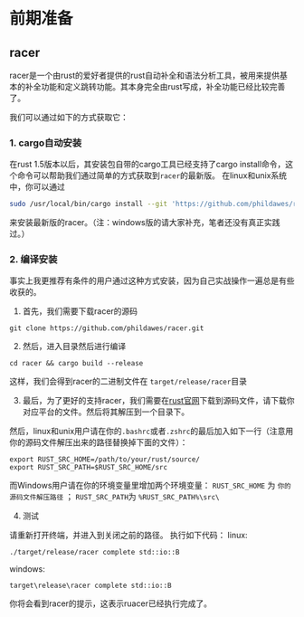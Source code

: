# 前期准备

## racer
racer是一个由rust的爱好者提供的rust自动补全和语法分析工具，被用来提供基本的补全功能和定义跳转功能。其本身完全由rust写成，补全功能已经比较完善了。

我们可以通过如下的方式获取它：

### 1. cargo自动安装
在rust 1.5版本以后，其安装包自带的cargo工具已经支持了cargo install命令，这个命令可以帮助我们通过简单的方式获取到`racer`的最新版。
在linux和unix系统中，你可以通过

```bash
sudo /usr/local/bin/cargo install --git 'https://github.com/phildawes/racer.git'
```

来安装最新版的racer。（注：windows版的请大家补充，笔者还没有真正实践过。）

### 2. 编译安装

事实上我更推荐有条件的用户通过这种方式安装，因为自己实战操作一遍总是有些收获的。 

1. 首先，我们需要下载racer的源码

```
git clone https://github.com/phildawes/racer.git
```
2. 然后，进入目录然后进行编译

```
cd racer && cargo build --release
```

这样，我们会得到racer的二进制文件在 `target/release/racer`目录

3. 最后，为了更好的支持racer，我们需要在[rust官网](https://www.rust-lang.org/downloads.html)下载到源码文件，请下载你对应平台的文件。然后将其解压到一个目录下。

然后，linux和unix用户请在你的`.bashrc`或者`.zshrc`的最后加入如下一行（注意用你的源码文件解压出来的路径替换掉下面的文件）：
```
export RUST_SRC_HOME=/path/to/your/rust/source/
export RUST_SRC_PATH=$RUST_SRC_HOME/src
```

而Windows用户请在你的环境变量里增加两个环境变量： `RUST_SRC_HOME` 为 `你的源码文件解压路径` ； `RUST_SRC_PATH`为 `%RUST_SRC_PATH%\src\`

4. 测试

请重新打开终端，并进入到关闭之前的路径。
执行如下代码：
linux:
```
./target/release/racer complete std::io::B
```
windows:
```
target\release\racer complete std::io::B
```
你将会看到racer的提示，这表示ruacer已经执行完成了。
